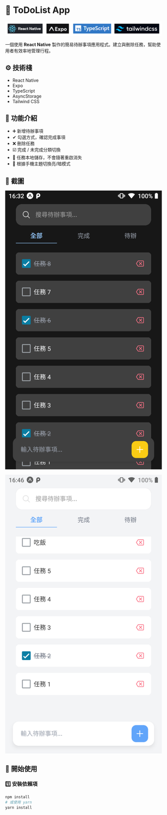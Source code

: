 # 📝 ToDoList App

![](截圖1.png)

一個使用 **React Native** 製作的簡易待辦事項應用程式。建立與刪除任務，幫助使用者有效率地管理行程。

## ⚙ 技術棧

- React Native
- Expo
- TypeScript
- AsyncStorage
- Tailwind CSS

## 📱 功能介紹

- ➕ 新增待辦事項
- ✔ 勾選方式，確認完成事項
- ❌ 刪除任務
- ☑️ 完成 / 未完成分類切換
- 💾 任務本地儲存，不會隨著重啟消失
- 🎨 根據手機主題切換亮/暗模式

## 📸 截圖

![Alt text](截圖.png)

![Alt text](截圖2.png)

## 🚀 開始使用

### 1️⃣ 安裝依賴項

```bash
npm install
# 或使用 yarn
yarn install
```
